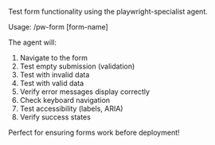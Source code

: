Test form functionality using the playwright-specialist agent.

Usage: /pw-form [form-name]

The agent will:
1. Navigate to the form
2. Test empty submission (validation)
3. Test with invalid data
4. Test with valid data
5. Verify error messages display correctly
6. Check keyboard navigation
7. Test accessibility (labels, ARIA)
8. Verify success states

Perfect for ensuring forms work before deployment!